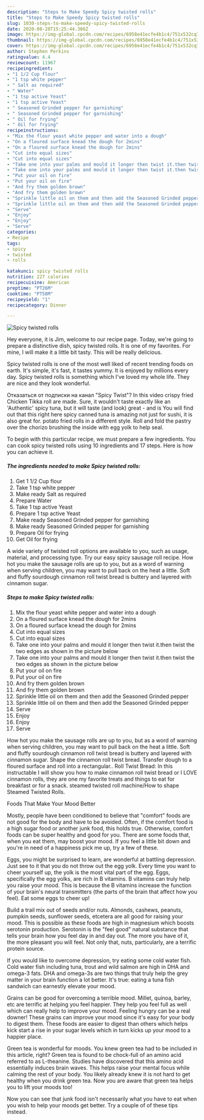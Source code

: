 ```yaml
---
description: "Steps to Make Speedy Spicy twisted rolls"
title: "Steps to Make Speedy Spicy twisted rolls"
slug: 1030-steps-to-make-speedy-spicy-twisted-rolls
date: 2020-08-28T15:25:44.366Z
image: https://img-global.cpcdn.com/recipes/6958e41ecfe4b1c4/751x532cq70/spicy-twisted-rolls-recipe-main-photo.jpg
thumbnail: https://img-global.cpcdn.com/recipes/6958e41ecfe4b1c4/751x532cq70/spicy-twisted-rolls-recipe-main-photo.jpg
cover: https://img-global.cpcdn.com/recipes/6958e41ecfe4b1c4/751x532cq70/spicy-twisted-rolls-recipe-main-photo.jpg
author: Stephen Perkins
ratingvalue: 4.4
reviewcount: 11967
recipeingredient:
- "1 1/2 Cup flour"
- "1 tsp white pepper"
- " Salt as required"
- " Water"
- "1 tsp active Yeast"
- "1 tsp active Yeast"
- " Seasoned Grinded pepper for garnishing"
- " Seasoned Grinded pepper for garnishing"
- " Oil for frying"
- " Oil for frying"
recipeinstructions:
- "Mix the flour yeast white pepper and water into a dough"
- "On a floured surface knead the dough for 2mins"
- "On a floured surface knead the dough for 2mins"
- "Cut into equal sizes"
- "Cut into equal sizes"
- "Take one into your palms and mould it longer then twist it.then twist the two edges as shown in the picture below"
- "Take one into your palms and mould it longer then twist it.then twist the two edges as shown in the picture below"
- "Put your oil on fire"
- "Put your oil on fire"
- "And fry them golden brown"
- "And fry them golden brown"
- "Sprinkle little oil on them and then add the Seasoned Grinded pepper"
- "Sprinkle little oil on them and then add the Seasoned Grinded pepper"
- "Serve"
- "Enjoy"
- "Enjoy"
- "Serve"
categories:
- Recipe
tags:
- spicy
- twisted
- rolls

katakunci: spicy twisted rolls 
nutrition: 227 calories
recipecuisine: American
preptime: "PT26M"
cooktime: "PT58M"
recipeyield: "1"
recipecategory: Dinner

---
```



![Spicy twisted rolls](https://img-global.cpcdn.com/recipes/6958e41ecfe4b1c4/751x532cq70/spicy-twisted-rolls-recipe-main-photo.jpg)

Hey everyone, it is Jim, welcome to our recipe page. Today, we're going to prepare a distinctive dish, spicy twisted rolls. It is one of my favorites. For mine, I will make it a little bit tasty. This will be really delicious.

Spicy twisted rolls is one of the most well liked of recent trending foods on earth. It's simple, it's fast, it tastes yummy. It is enjoyed by millions every day. Spicy twisted rolls is something which I've loved my whole life. They are nice and they look wonderful.

Отказаться от подписки на канал &#34;Spicy Twist&#34;? In this video crispy fried Chicken Tikka roll are made. Sure, it wouldn&#39;t taste exactly like an &#39;Authentic&#39; spicy tuna, but it will taste (and look) great - and is You will find out that this right here spicy canned tuna is amazing not just for sushi, it is also great for. potato fried rolls in a different style. Roll and fold the pastry over the chorizo brushing the inside with egg yolk to help seal.


To begin with this particular recipe, we must prepare a few ingredients. You can cook spicy twisted rolls using 10 ingredients and 17 steps. Here is how you can achieve it.

<!--inarticleads1-->

##### The ingredients needed to make Spicy twisted rolls:

1. Get 1 1/2 Cup flour
1. Take 1 tsp white pepper
1. Make ready  Salt as required
1. Prepare  Water
1. Take 1 tsp active Yeast
1. Prepare 1 tsp active Yeast
1. Make ready  Seasoned Grinded pepper for garnishing
1. Make ready  Seasoned Grinded pepper for garnishing
1. Prepare  Oil for frying
1. Get  Oil for frying


A wide variety of twisted roll options are available to you, such as usage, material, and processing type. Try our easy spicy sausage roll recipe. How hot you make the sausage rolls are up to you, but as a word of warning when serving children, you may want to pull back on the heat a little. Soft and fluffy sourdough cinnamon roll twist bread is buttery and layered with cinnamon sugar. 

<!--inarticleads2-->

##### Steps to make Spicy twisted rolls:

1. Mix the flour yeast white pepper and water into a dough
1. On a floured surface knead the dough for 2mins
1. On a floured surface knead the dough for 2mins
1. Cut into equal sizes
1. Cut into equal sizes
1. Take one into your palms and mould it longer then twist it.then twist the two edges as shown in the picture below
1. Take one into your palms and mould it longer then twist it.then twist the two edges as shown in the picture below
1. Put your oil on fire
1. Put your oil on fire
1. And fry them golden brown
1. And fry them golden brown
1. Sprinkle little oil on them and then add the Seasoned Grinded pepper
1. Sprinkle little oil on them and then add the Seasoned Grinded pepper
1. Serve
1. Enjoy
1. Enjoy
1. Serve


How hot you make the sausage rolls are up to you, but as a word of warning when serving children, you may want to pull back on the heat a little. Soft and fluffy sourdough cinnamon roll twist bread is buttery and layered with cinnamon sugar. Shape the cinnamon roll twist bread. Transfer dough to a floured surface and roll into a rectangular.. Roll Twist Bread: In this instructable I will show you how to make cinnamon roll twist bread or I LOVE cinnamon rolls, they are one my favorite treats and things to eat for breakfast or for a snack. steamed twisted roll machine/How to shape Steamed Twisted Rolls. 

Foods That Make Your Mood Better


Mostly, people have been conditioned to believe that "comfort" foods are not good for the body and have to be avoided. Often, if the comfort food is a high sugar food or another junk food, this holds true. Otherwise, comfort foods can be super healthy and good for you. There are some foods that, when you eat them, may boost your mood. If you feel a little bit down and you're in need of a happiness pick me up, try a few of these.

Eggs, you might be surprised to learn, are wonderful at battling depression. Just see to it that you do not throw out the egg yolk. Every time you want to cheer yourself up, the yolk is the most vital part of the egg. Eggs, specifically the egg yolks, are rich in B vitamins. B vitamins can truly help you raise your mood. This is because the B vitamins increase the function of your brain's neural transmitters (the parts of the brain that affect how you feel). Eat some eggs to cheer up!

Build a trail mix out of seeds and/or nuts. Almonds, cashews, peanuts, pumpkin seeds, sunflower seeds, etcetera are all good for raising your mood. This is possible as these foods are high in magnesium which boosts serotonin production. Serotonin is the "feel good" natural substance that tells your brain how you feel day in and day out. The more you have of it, the more pleasant you will feel. Not only that, nuts, particularly, are a terrific protein source.

If you would like to overcome depression, try eating some cold water fish. Cold water fish including tuna, trout and wild salmon are high in DHA and omega-3 fats. DHA and omega-3s are two things that truly help the grey matter in your brain function a lot better. It's true: eating a tuna fish sandwich can earnestly elevate your mood. 

Grains can be good for overcoming a terrible mood. Millet, quinoa, barley, etc are terrific at helping you feel happier. They help you feel full as well which can really help to improve your mood. Feeling hungry can be a real downer! These grains can improve your mood since it's easy for your body to digest them. These foods are easier to digest than others which helps kick start a rise in your sugar levels which in turn kicks up your mood to a happier place.

Green tea is wonderful for moods. You knew green tea had to be included in this article, right? Green tea is found to be chock-full of an amino acid referred to as L-theanine. Studies have discovered that this amino acid essentially induces brain waves. This helps raise your mental focus while calming the rest of your body. You likely already knew it is not hard to get healthy when you drink green tea. Now you are aware that green tea helps you to lift your moods too!

Now you can see that junk food isn't necessarily what you have to eat when you wish to help your moods get better. Try  a  couple of  of  these  tips  instead.

